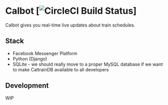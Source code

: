 # Calbot [![CircleCI Build Status](https://circleci.com/gh/xbili/calbot.svg?style=shield)]

Calbot gives you real-time live updates about train schedules.

## Stack

* Facebook Messenger Platform
* Python (Django)
* SQLite - we should really move to a proper MySQL database if we want to make
CaltrainDB available to all developers

## Development

WIP

